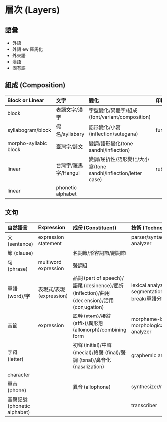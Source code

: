 # 層次 (Layers)

## 語彙

* 外語
* 外語 ew 羅馬化
* 外來語
* 漢語
* 固有語

## 組成 (Composition)

| Block or Linear | 文字 | 變化 | 印刷 |
| :--- | :--- | :--- | :--- |
| block | 表語文字/漢字 | 字型變化/異體字/組成(font/variant/composition) ||
| syllabogram/block | 假名/syllabary | 語形變化/小寫(inflection/sutegana) | furigana |
| morpho-syllabic block | 臺灣字/諺文 | 變調/語形變化(tone sandhi/inflection) ||
| linear | 台灣字/羅馬字/Hangul | 變調/屈折性/語形變化/大小寫(tone sandhi/inflection/letter case) | ruby |
| linear | phonetic alphabet |||

## 文句

| 自然語言 | Expression | 成份 (Constituent) | 技術 (Technology) | 素 |
| :--- | :--- | :--- | :--- | :--- |
| 文 (sentence) | expression statement || parser/syntactic analyzer ||
| 節 (clause) || 名詞節/形容詞節/副詞節|||
| 句 (phrase) | multiword expression | 聲調組 | | phraseme |
| 單語 (word)/字 | 表現式/表現 (expression) | 品詞 (part of speech)/語尾 (desinence)/屈折 (inflection)/曲用 (declension)/活用 (conjugation) | lexical analyzer/word segmentation/word break/單語分割 | 語彙素 (lexeme) |
| 音節 | expression | 語幹 (stem)/接辭 (affix)/異形態 (allomorph)/combining form  | morpheme-based morphological analyzer | 語形態素 (morpheme)/語素 |
| 字母 (letter) | | 初聲 (initial)/中聲 (medial)/終聲 (final)/聲調 (tonal)/鼻音化 (nasalization) | graphemic analyzer | 書記素 (grapheme) |
| character |||||
| 單音 (phone) || 異音 (allophone) | synthesizer/recognizer | 音素 (phoneme) |
| 音聲記號 (phonetic alphabet) ||| transcriber ||
